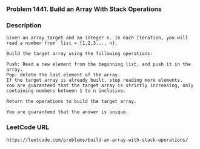 ### Problem 1441. Build an Array With Stack Operations

### Description
    Given an array target and an integer n. In each iteration, you will read a number from  list = {1,2,3..., n}.
    
    Build the target array using the following operations:
    
    Push: Read a new element from the beginning list, and push it in the array.
    Pop: delete the last element of the array.
    If the target array is already built, stop reading more elements.
    You are guaranteed that the target array is strictly increasing, only containing numbers between 1 to n inclusive.
    
    Return the operations to build the target array.
    
    You are guaranteed that the answer is unique.
    
### LeetCode URL
    https://leetcode.com/problems/build-an-array-with-stack-operations/

